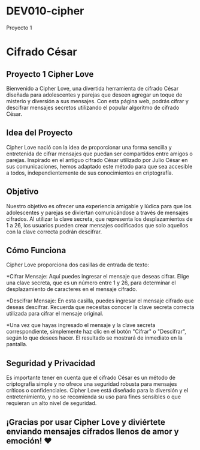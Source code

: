 # DEV010-cipher
Proyecto 1
# Cifrado César
  ## Proyecto 1 Cipher Love 

  Bienvenido a Cipher Love, una divertida herramienta de cifrado César diseñada para adolescentes y parejas que deseen agregar un toque de misterio y diversión a sus mensajes. Con esta página web, podrás cifrar y descifrar mensajes secretos utilizando el popular algoritmo de cifrado César.

  ## Idea del Proyecto

  Cipher Love nació con la idea de proporcionar una forma sencilla y entretenida de cifrar mensajes que puedan ser compartidos entre amigos o parejas. Inspirado en el antiguo cifrado César utilizado por Julio César en sus comunicaciones, hemos adaptado este método para que sea accesible a todos, independientemente de sus conocimientos en criptografía.

  ## Objetivo
  Nuestro objetivo es ofrecer una experiencia amigable y lúdica para que los adolescentes y parejas se diviertan comunicándose a través de mensajes cifrados. Al utilizar la clave secreta, que representa los desplazamientos de 1 a 26, los usuarios pueden crear mensajes codificados que solo aquellos con la clave correcta podrán descifrar.

  ## Cómo Funciona 
  Cipher Love proporciona dos casillas de entrada de texto:

  *Cifrar Mensaje: Aquí puedes ingresar el mensaje que deseas cifrar. Elige una clave secreta, que es un número entre 1 y 26, para determinar el desplazamiento de caracteres en el mensaje cifrado.

  *Descifrar Mensaje: En esta casilla, puedes ingresar el mensaje cifrado que deseas descifrar. Recuerda que necesitas conocer la clave secreta correcta utilizada para cifrar el mensaje original.

  *Una vez que hayas ingresado el mensaje y la clave secreta correspondiente, simplemente haz clic en el botón "Cifrar" o "Descifrar", según lo que desees hacer. El resultado se mostrará de inmediato en la pantalla.

  ## Seguridad y Privacidad
  Es importante tener en cuenta que el cifrado César es un método de criptografía simple y no ofrece una seguridad robusta para mensajes críticos o confidenciales. Cipher Love está diseñado para la diversión y el entretenimiento, y no se recomienda su uso para fines sensibles o que requieran un alto nivel de seguridad.

  ## ¡Gracias por usar Cipher Love y diviértete enviando mensajes cifrados llenos de amor y emoción! ❤️
